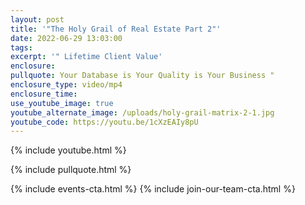 ```yaml
---
layout: post
title: '"The Holy Grail of Real Estate Part 2"'
date: 2022-06-29 13:03:00
tags:
excerpt: '" Lifetime Client Value'
enclosure:
pullquote: Your Database is Your Quality is Your Business "
enclosure_type: video/mp4
enclosure_time:
use_youtube_image: true
youtube_alternate_image: /uploads/holy-grail-matrix-2-1.jpg
youtube_code: https://youtu.be/1cXzEAIy8pU
---
```

{% include youtube.html %}

{% include pullquote.html %}

{% include events-cta.html %} {% include join-our-team-cta.html %}
